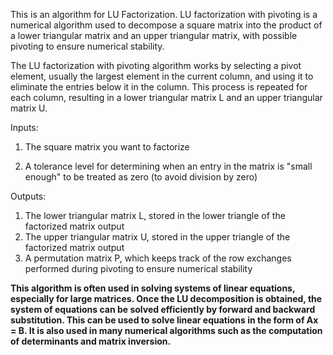 This is an algorithm for LU Factorization. LU factorization with pivoting is a numerical algorithm used to decompose a square matrix into the product of a lower triangular matrix and an upper triangular matrix, with possible pivoting to ensure numerical stability.

The LU factorization with pivoting algorithm works by selecting a pivot element, usually the largest element in the current column, and using it to eliminate the entries below it in the column. This process is repeated for each column, resulting in a lower triangular matrix L and an upper triangular matrix U.

Inputs:

1. The square matrix you want to factorize

2. A tolerance level for determining when an entry in the matrix is "small enough" to be treated as zero (to avoid division by zero)

Outputs:

1. The lower triangular matrix L, stored in the lower triangle of the factorized matrix output
2. The upper triangular matrix U, stored in the upper triangle of the factorized matrix output
3. A permutation matrix P, which keeps track of the row exchanges performed during pivoting to ensure numerical stability

**This algorithm is often used in solving systems of linear equations, especially for large matrices. Once the LU decomposition is obtained, the system of equations can be solved efficiently by forward and backward substitution. This can be used to solve linear equations in the form of Ax = B. It is also used in many numerical algorithms such as the computation of determinants and matrix inversion.**
